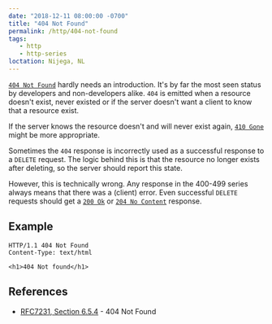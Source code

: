 ```yaml
---
date: "2018-12-11 08:00:00 -0700"
title: "404 Not Found"
permalink: /http/404-not-found
tags:
   - http
   - http-series
loctation: Nijega, NL
---
```


[`404 Not Found`][1] hardly needs an introduction. It's by far the most seen
status by developers and non-developers alike. `404` is emitted when a
resource doesn't exist, never existed or if the server doesn't want a client
to know that a resource exist.

If the server knows the resource doesn't and will never exist again,
[`410 Gone`][2] might be more appropriate.

Sometimes the `404` response is incorrectly used as a successful response to
a `DELETE` request. The logic behind this is that the resource no longer
exists after deleting, so the server should report this state.

However, this is technically wrong. Any response in the 400-499 series always
means that there was a (client) error. Even successful `DELETE` requests should
get a [`200 Ok`][3] or [`204 No Content`][4] response.

Example
-------

```http
HTTP/1.1 404 Not Found
Content-Type: text/html

<h1>404 Not found</h1>
```

References
----------

* [RFC7231, Section 6.5.4][1] - 404 Not Found 

[1]: https://tools.ietf.org/html/rfc7231#section-6.5.4 "404 Not Found"
[2]: /http/410-gone
[3]: /http/200-ok
[4]: /http/204-no-content
